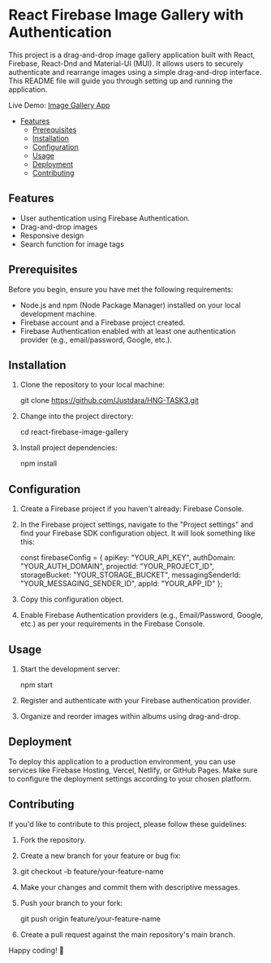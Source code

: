 # React Firebase Image Gallery with Authentication

This project is a drag-and-drop image gallery application built with React, Firebase, React-Dnd and Material-UI (MUI). It allows users to securely authenticate and rearrange images using a simple drag-and-drop interface. This README file will guide you through setting up and running the application.

Live Demo: [Image Gallery App](http://localhost:3000)

- [Features](#features)
  - [Prerequisites](#prerequisites)
  - [Installation](#installation)
  - [Configuration](#configuration)
  - [Usage](#usage)
  - [Deployment](#deployment)
  - [Contributing](#contributing)

## Features

- User authentication using Firebase Authentication.
- Drag-and-drop images
- Responsive design
- Search function for image tags

## Prerequisites

Before you begin, ensure you have met the following requirements:

- Node.js and npm (Node Package Manager) installed on your local development machine.
- Firebase account and a Firebase project created.
- Firebase Authentication enabled with at least one authentication provider (e.g., email/password, Google, etc.).

## Installation

1. Clone the repository to your local machine:

   git clone https://github.com/Justdara/HNG-TASK3.git

2. Change into the project directory:

   cd react-firebase-image-gallery

3. Install project dependencies:

   npm install

## Configuration

1. Create a Firebase project if you haven't already: Firebase Console.

2. In the Firebase project settings, navigate to the "Project settings" and find your Firebase SDK configuration object. It will look something like this:

   const firebaseConfig = {
   apiKey: "YOUR_API_KEY",
   authDomain: "YOUR_AUTH_DOMAIN",
   projectId: "YOUR_PROJECT_ID",
   storageBucket: "YOUR_STORAGE_BUCKET",
   messagingSenderId: "YOUR_MESSAGING_SENDER_ID",
   appId: "YOUR_APP_ID"
   };

3. Copy this configuration object.

4. Enable Firebase Authentication providers (e.g., Email/Password, Google, etc.) as per your requirements in the Firebase Console.

## Usage

1. Start the development server:

   npm start

2. Register and authenticate with your Firebase authentication provider.

3. Organize and reorder images within albums using drag-and-drop.

## Deployment

To deploy this application to a production environment, you can use services like Firebase Hosting, Vercel, Netlify, or GitHub Pages. Make sure to configure the deployment settings according to your chosen platform.

## Contributing

If you'd like to contribute to this project, please follow these guidelines:

1. Fork the repository.

2. Create a new branch for your feature or bug fix:

3. git checkout -b feature/your-feature-name

4. Make your changes and commit them with descriptive messages.

5. Push your branch to your fork:

   git push origin feature/your-feature-name

6. Create a pull request against the main repository's main branch.

Happy coding! 🚀
